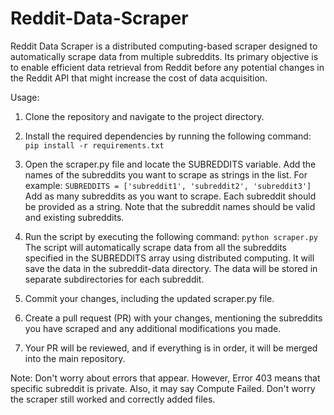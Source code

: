 # Reddit-Data-Scraper

Reddit Data Scraper is a distributed computing-based scraper designed to automatically scrape data from multiple subreddits. Its primary objective is to enable efficient data retrieval from Reddit before any potential changes in the Reddit API that might increase the cost of data acquisition.

Usage:

1. Clone the repository and navigate to the project directory.

2. Install the required dependencies by running the following command:
```pip install -r requirements.txt```

3. Open the scraper.py file and locate the SUBREDDITS variable. Add the names of the subreddits you want to scrape as strings in the list. For example:
```SUBREDDITS = ['subreddit1', 'subreddit2', 'subreddit3']```
Add as many subreddits as you want to scrape. Each subreddit should be provided as a string. Note that the subreddit names should be valid and existing subreddits.

4. Run the script by executing the following command:
```python scraper.py```
The script will automatically scrape data from all the subreddits specified in the SUBREDDITS array using distributed computing. It will save the data in the subreddit-data directory. The data will be stored in separate subdirectories for each subreddit.

5. Commit your changes, including the updated scraper.py file.

6. Create a pull request (PR) with your changes, mentioning the subreddits you have scraped and any additional modifications you made.

7. Your PR will be reviewed, and if everything is in order, it will be merged into the main repository.

Note: Don't worry about errors that appear. However, Error 403 means that specific subreddit is private. Also, it may say Compute Failed. Don't worry the scraper still worked and correctly added files.